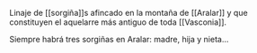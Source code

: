 Linaje de [[sorgiña]]s afincado en la montaña de [[Aralar]] y que constituyen el aquelarre más antiguo de toda [[Vasconia]]. 

Siempre habrá tres sorgiñas en Aralar: madre, hija y nieta...